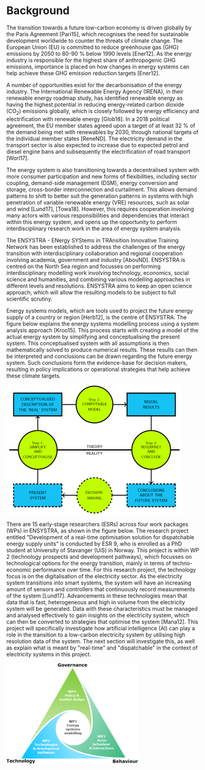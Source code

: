 <!-- 
- [Background](#background)
 -->

# Background

The transition towards a future low-carbon economy is driven globally by the Paris Agreement [Pari15], which recognises the need for sustainable development worldwide to counter the threats of climate change. The European Union (EU) is committed to reduce greenhouse gas (GHG) emissions by 2050 to 80-90 % below 1990 levels [Ener12]. As the energy industry is responsible for the highest share of anthropogenic GHG emissions, importance is placed on how changes in energy systems can help achieve these GHG emission reduction targets [Ener12]. 

A number of opportunities exist for the decarbonisation of the energy industry. The International Renewable Energy Agency (IRENA), in their renewable energy roadmap study, has identified renewable energy as having the highest potential in reducing energy-related carbon dioxide (CO<sub>2</sub>) emissions globally, which is closely followed by energy efficiency and electrification with renewable energy [Glob18]. In a 2018 political agreement, the EU member states agreed upon a target of at least 32 % of the demand being met with renewables by 2030, through national targets of the individual member states [ReneND]. The electricity demand in the transport sector is also expected to increase due to expected petrol and diesel engine bans and subsequently the electrification of road transport [Worl17].

The energy system is also transitioning towards a decentralised system with more consumer participation and new forms of flexibilities, including sector coupling, demand-side management (DSM), energy conversion and storage, cross-border interconnection and curtailment. This allows demand patterns to shift to better suit the generation patterns in systems with high penetration of variable renewable energy (VRE) resources, such as solar and wind [Lund17], [Towa18]. However, this requires cooperation involving many actors with various responsibilities and dependencies that interact within this energy system, and opens up the opportunity to perform interdisciplinary research work in the area of energy system analysis.

The ENSYSTRA - ENergy SYStems in TRAnsition Innovative Training Network has been established to address the challenges of the energy transition with interdisciplinary collaboration and regional cooperation involving academia, government and industry [AbouND]. ENSYSTRA is centred on the North Sea region and focusses on performing interdisciplinary modelling work involving technology, economics, social science and humanities, and combining various modelling approaches in different levels and resolutions. ENSYSTRA aims to keep an open science approach, which will allow the resulting models to be subject to full scientific scrutiny.

Energy systems models, which are tools used to project the future energy supply of a country or region [Herb12], is the centre of ENSYSTRA. The figure below explains the energy systems modelling process using a system analysis approach [Kroo15]. This process starts with creating a model of the actual energy system by simplifying and conceptualising the present system. This conceptualised system with all assumptions is then mathematically solved to produce numerical results. These results can then be interpreted and conclusions can be drawn regarding the future energy system. Such conclusions form the evidence-base for decision makers, resulting in policy implications or operational strategies that help achieve these climate targets. 

![The system analysis approach applied on the energy system modelling process, adapted from Krook-Riekkola 2015 [Kroo15].](images/system-analysis.png "The system analysis approach applied on the energy system modelling process, adapted from Krook-Riekkola 2015 [Kroo15].")

There are 15 early-stage researchers (ESRs) across four work packages (WPs) in ENSYSTRA, as shown in the figure below. The research project entitled "Development of a real-time optimisation solution for dispatchable energy supply units" is conducted by ESR 9, who is enrolled as a PhD student at University of Stavanger (UiS) in Norway. This project is within WP 2 (technology prospects and development pathways), which focusses on technological options for the energy transition, mainly in terms of techno-economic performance over time. For this research project, the technology focus is on the digitalisation of the electricity sector. As the electricity system transitions into smart systems, the system will have an increasing amount of sensors and controllers that continuously record measurements of the system [Lund17]. Advancements in these technologies mean that data that is fast, heterogeneous and high in volume from the electricity system will be generated. Data with these characteristics must be managed and analysed effectively to gain insights on the electricity system, which can then be converted to strategies that optimise the system [Mana12]. This project will specifically investigate how artificial intelligence (AI) can play a role in the transition to a low-carbon electricity system by utilising high resolution data of the system. The next section will investigate this, as well as explain what is meant by "real-time" and "dispatchable" in the context of electricity systems in this project.

![Interactions between the four WPs of the ENSYSTRA project. Source: ENSYSTRA [AbouND].](images/wp.png "Interactions between the four WPs of the ENSYSTRA project. Source: ENSYSTRA [AbouND].")